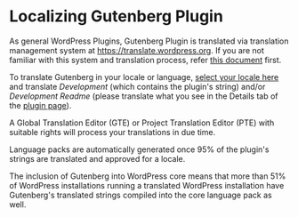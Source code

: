 # Localizing Gutenberg Plugin

As general WordPress Plugins, Gutenberg Plugin is translated via translation management system at https://translate.wordpress.org. If you are not familiar with this system and translation process, refer [this document](https://make.wordpress.org/polyglots/handbook/tools/glotpress-translate-wordpress-org/) first.

To translate Gutenberg in your locale or language, [select your locale here](https://translate.wordpress.org/projects/wp-plugins/gutenberg) and translate *Development* (which contains the plugin's string) and/or *Development Readme* (please translate what you see in the Details tab of the [plugin page](https://wordpress.org/plugins/gutenberg/)).

A Global Translation Editor (GTE) or Project Translation Editor (PTE) with suitable rights will process your translations in due time.

Language packs are automatically generated once 95% of the plugin's strings are translated and approved for a locale.

The inclusion of Gutenberg into WordPress core means that more than 51% of WordPress installations running a translated WordPress installation have Gutenberg's translated strings compiled into the core language pack as well.
